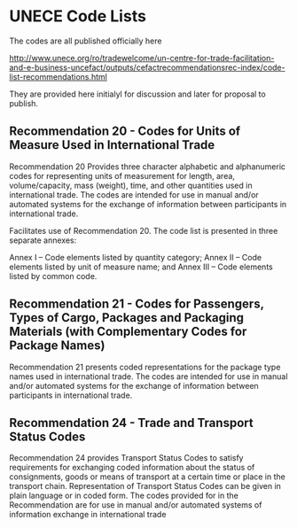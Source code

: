 # UNECE Code Lists 

The codes are all published officially here 

http://www.unece.org/ro/tradewelcome/un-centre-for-trade-facilitation-and-e-business-uncefact/outputs/cefactrecommendationsrec-index/code-list-recommendations.html

They are provided here initialyl for discussion and later for proposal to publish.

## Recommendation 20 - Codes for Units of Measure Used in International Trade

Recommendation 20 Provides three character alphabetic and alphanumeric codes for representing units of measurement for length, area, volume/capacity, mass (weight), time, and other quantities used in international trade. The codes are intended for use in manual and/or automated systems for the exchange of information between participants in international trade.

Facilitates use of Recommendation 20. The code list is presented in three separate annexes:

Annex I – Code elements listed by quantity category;
Annex II – Code elements listed by unit of measure name; and
Annex III – Code elements listed by common code.

## Recommendation 21 - Codes for Passengers, Types of Cargo, Packages and Packaging Materials (with Complementary Codes for Package Names)

Recommendation 21 presents coded representations for the package type names used in international trade. The codes are intended for use in manual and/or automated systems for the exchange of information between participants in international trade.

## Recommendation 24 - Trade and Transport Status Codes

Recommendation 24 provides Transport Status Codes to satisfy requirements for exchanging coded information about the status of consignments, goods or means of transport at a certain time or place in the transport chain. Representation of Transport Status Codes can be given in plain language or in coded form. The codes provided for in the Recommendation are for use in manual and/or automated systems of information exchange in international trade

